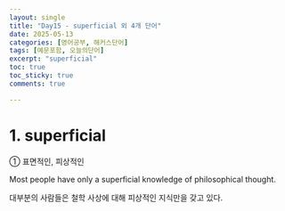 ```yaml
---
layout: single
title: "Day15 - superficial 외 4개 단어"
date: 2025-05-13
categories: [영어공부, 해커스단어]
tags: [예문포함, 오늘의단어]
excerpt: "superficial"
toc: true
toc_sticky: true
comments: true

---
```


# 1. superficial
① 표면적인, 피상적인

Most people have only a superficial knowledge of philosophical thought.

대부분의 사람들은 철학 사상에 대해 피상적인 지식만을 갖고 있다.